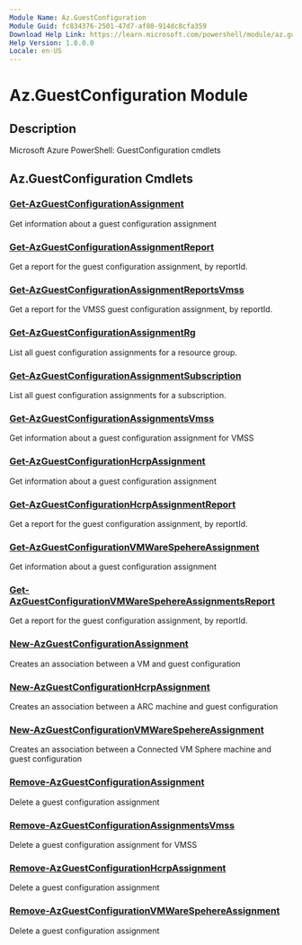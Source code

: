 ```yaml
---
Module Name: Az.GuestConfiguration
Module Guid: fc834376-2501-47d7-af80-914dc8cfa359
Download Help Link: https://learn.microsoft.com/powershell/module/az.guestconfiguration
Help Version: 1.0.0.0
Locale: en-US
---
```


# Az.GuestConfiguration Module
## Description
Microsoft Azure PowerShell: GuestConfiguration cmdlets

## Az.GuestConfiguration Cmdlets
### [Get-AzGuestConfigurationAssignment](Get-AzGuestConfigurationAssignment.md)
Get information about a guest configuration assignment

### [Get-AzGuestConfigurationAssignmentReport](Get-AzGuestConfigurationAssignmentReport.md)
Get a report for the guest configuration assignment, by reportId.

### [Get-AzGuestConfigurationAssignmentReportsVmss](Get-AzGuestConfigurationAssignmentReportsVmss.md)
Get a report for the VMSS guest configuration assignment, by reportId.

### [Get-AzGuestConfigurationAssignmentRg](Get-AzGuestConfigurationAssignmentRg.md)
List all guest configuration assignments for a resource group.

### [Get-AzGuestConfigurationAssignmentSubscription](Get-AzGuestConfigurationAssignmentSubscription.md)
List all guest configuration assignments for a subscription.

### [Get-AzGuestConfigurationAssignmentsVmss](Get-AzGuestConfigurationAssignmentsVmss.md)
Get information about a guest configuration assignment for VMSS

### [Get-AzGuestConfigurationHcrpAssignment](Get-AzGuestConfigurationHcrpAssignment.md)
Get information about a guest configuration assignment

### [Get-AzGuestConfigurationHcrpAssignmentReport](Get-AzGuestConfigurationHcrpAssignmentReport.md)
Get a report for the guest configuration assignment, by reportId.

### [Get-AzGuestConfigurationVMWareSpehereAssignment](Get-AzGuestConfigurationVMWareSpehereAssignment.md)
Get information about a guest configuration assignment

### [Get-AzGuestConfigurationVMWareSpehereAssignmentsReport](Get-AzGuestConfigurationVMWareSpehereAssignmentsReport.md)
Get a report for the guest configuration assignment, by reportId.

### [New-AzGuestConfigurationAssignment](New-AzGuestConfigurationAssignment.md)
Creates an association between a VM and guest configuration

### [New-AzGuestConfigurationHcrpAssignment](New-AzGuestConfigurationHcrpAssignment.md)
Creates an association between a ARC machine and guest configuration

### [New-AzGuestConfigurationVMWareSpehereAssignment](New-AzGuestConfigurationVMWareSpehereAssignment.md)
Creates an association between a Connected VM Sphere machine and guest configuration

### [Remove-AzGuestConfigurationAssignment](Remove-AzGuestConfigurationAssignment.md)
Delete a guest configuration assignment

### [Remove-AzGuestConfigurationAssignmentsVmss](Remove-AzGuestConfigurationAssignmentsVmss.md)
Delete a guest configuration assignment for VMSS

### [Remove-AzGuestConfigurationHcrpAssignment](Remove-AzGuestConfigurationHcrpAssignment.md)
Delete a guest configuration assignment

### [Remove-AzGuestConfigurationVMWareSpehereAssignment](Remove-AzGuestConfigurationVMWareSpehereAssignment.md)
Delete a guest configuration assignment

